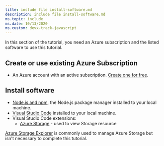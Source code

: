 ```yaml
---
title: include file install-software.md
description: include file install-software.md
ms.topic: include
ms.date: 10/13/2020
ms.custom: devx-track-javascript
---
```

In this section of the tutorial, you need an Azure subscription and the listed software to use this tutorial.

## Create or use existing Azure Subscription 

* An Azure account with an active subscription. [Create one for free](https://azure.microsoft.com/free/?utm_source=campaign&utm_campaign=vscode-tutorial-browser-upload-storage-blob&mktingSource=vscode-tutorial-storage-extension).

## Install software

- [Node.js and npm](https://nodejs.org/en/download), the Node.js package manager installed to your local machine.
- [Visual Studio Code](https://code.visualstudio.com/) installed to your local machine. 
- Visual Studio Code extensions:
    - [Azure Storage](https://marketplace.visualstudio.com/items?itemName=ms-azuretools.vscode-azurestorage) - used to view Storage resource

[Azure Storage Explorer](https://azure.microsoft.com/features/storage-explorer/) is commonly used to manage Azure Storage but isn't necessary to complete this tutorial.